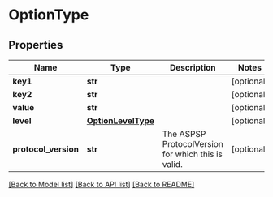 # OptionType

## Properties
Name | Type | Description | Notes
------------ | ------------- | ------------- | -------------
**key1** | **str** |  | [optional] 
**key2** | **str** |  | [optional] 
**value** | **str** |  | [optional] 
**level** | [**OptionLevelType**](OptionLevelType.md) |  | [optional] 
**protocol_version** | **str** | The ASPSP ProtocolVersion for which this is valid.  | [optional] 

[[Back to Model list]](../README.md#documentation-for-models) [[Back to API list]](../README.md#documentation-for-api-endpoints) [[Back to README]](../README.md)

